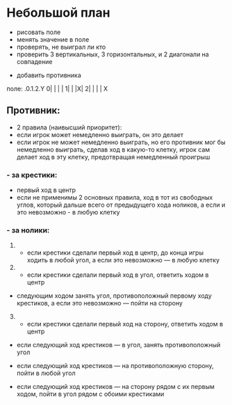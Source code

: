 # Небольшой план

+ рисовать поле
+ менять значение в поле
+ проверять, не выиграл ли кто
 + проверить 3 вертикальных, 3 горизонтальных, и 2 диагонали на совпадение
- добавить противника

поле:
 .0.1.2.Y
0| | | |
1| | |X|
2| | | |
X

## Противник:
+ 2 правила (наивысший приоритет):
 + если игрок может немедленно выиграть, он это делает
 + если игрок не может немедленно выиграть, но его противник
   мог бы немедленно выиграть, сделав ход в какую-то клетку,
   игрок сам делает ход в эту клетку, предотвращая
   немедленный проигрыш

### - за крестики:
 - первый ход в центр
 - если не применимы 2 основных правила, ход в тот из свободных
   углов, который дальше всего от предыдущего хода ноликов,
   а если и это невозможно - в любую клетку

### - за нолики:
 1. + если крестики сделали первый ход в центр, до конца игры ходить в любой угол, а если это невозможно — в любую клетку
 
 2. - если крестики сделали первый ход в угол, ответить ходом в центр
 
 - следующим ходом занять угол, противоположный первому ходу крестиков, а если это невозможно — пойти на сторону
 
 3. - если крестики сделали первый ход на сторону, ответить ходом в центр
 - если следующий ход крестиков — в угол, занять противоположный угол

 - если следующий ход крестиков — на противоположную сторону, пойти в любой угол

 - если следующий ход крестиков — на сторону рядом с их первым ходом, пойти в угол рядом с обоими крестиками
